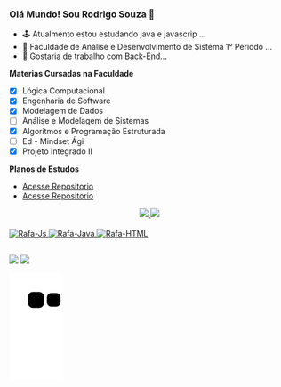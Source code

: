 ### Olá Mundo! Sou Rodrigo Souza 👋

- 🕹 Atualmento estou estudando java e javascrip ...
- 📖 Faculdade de Análise e Desenvolvimento de Sistema 1° Periodo ...
- 🤞 Gostaria de trabalho com Back-End...

**Materias Cursadas na Faculdade**

- [X] Lógica Computacional
- [X] Engenharia de Software
- [X] Modelagem de Dados
- [ ] Análise e Modelagem de Sistemas
- [X] Algoritmos e Programação Estruturada
- [ ] Ed - Mindset Ági
- [X] Projeto Integrado II

**Planos de Estudos**

- [Acesse Repositorio](https://github.com/Hub-Rodrigo/Plano-de-Estudos-Java)
- [Acesse Repositorio](https://github.com/Hub-Rodrigo/Plano_de_Estudo_JavaScript)

<div align="center">
  <a href="https://github.com/Hub-Rodrigo">
  <img height="180em" src="https://github-readme-stats.vercel.app/api?username=Hub-Rodrigo&show_icons=true&theme=dark&include_all_commits=true&count_private=true"/>
  <img height="180em" src="https://github-readme-stats.vercel.app/api/top-langs/?username=Hub-Rodrigo&layout=compact&langs_count=7&theme=dark"/>
</div>

<div style="display: inline_block"><br>
  <img align="center" alt="Rafa-Js" height="30" width="40" src="https://cdn.jsdelivr.net/gh/devicons/devicon/icons/javascript/javascript-original.svg" />
  <img align="center" alt="Rafa-Java" height="30" width="40" src="https://cdn.jsdelivr.net/gh/devicons/devicon/icons/java/java-original-wordmark.svg" />
  <img align="center" alt="Rafa-HTML" height="30" width="40" src="https://cdn.jsdelivr.net/gh/devicons/devicon/icons/html5/html5-original-wordmark.svg" />
                  
</div>

##

<div> 
  <a href = "mailto:dev.rodrigosf@gmail.com"><img src="https://img.shields.io/badge/-Gmail-%23333?style=for-the-badge&logo=gmail&logoColor=white" target="_blank"></a>
  <a href="https://www.linkedin.com/in/rodrigo-souza-7b8807250/" target="_blank"><img src="https://img.shields.io/badge/-LinkedIn-%230077B5?style=for-the-badge&logo=linkedin&logoColor=white" target="_blank"></a> 
  
   
   
   ![Snake animation](https://github.com/Hub-Rodrigo/Hub-Rodrigo/blob/output/github-contribution-grid-snake.svg)
 

 
